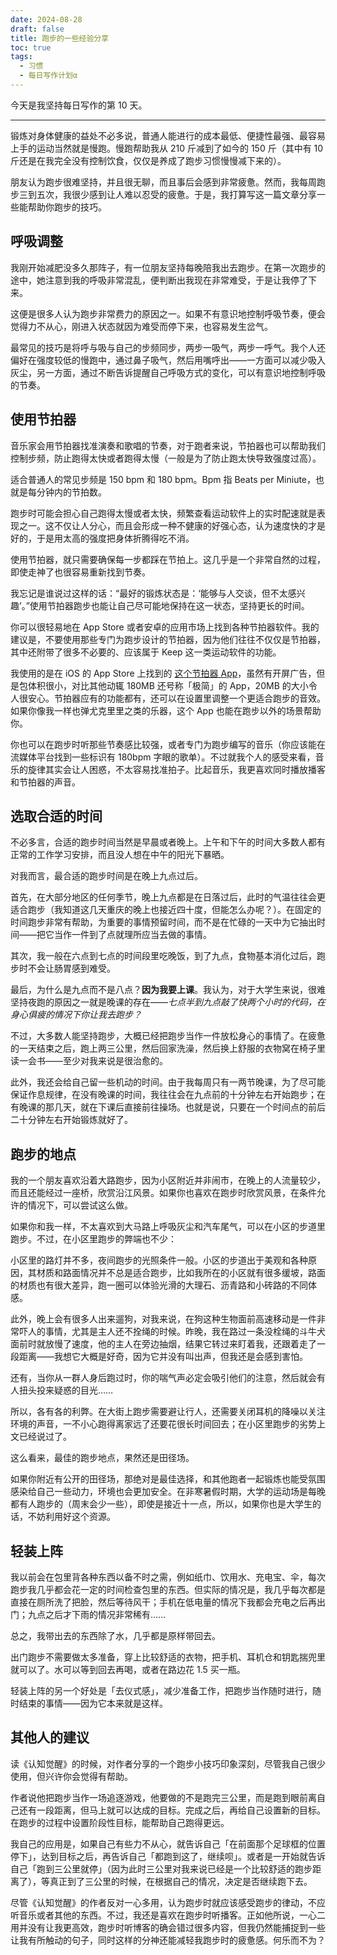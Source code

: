 ```yaml
---
date: 2024-08-28
draft: false
title: 跑步的一些经验分享
toc: true
tags:
  - 习惯
  - 每日写作计划α
---
```


今天是我坚持每日写作的第 10 天。

---

锻炼对身体健康的益处不必多说，普通人能进行的成本最低、便捷性最强、最容易上手的运动当然就是慢跑。慢跑帮助我从 210 斤减到了如今的 150 斤（其中有 10 斤还是在我完全没有控制饮食，仅仅是养成了跑步习惯慢慢减下来的）。

朋友认为跑步很难坚持，并且很无聊，而且事后会感到非常疲惫。然而，我每周跑步三到五次，我很少感到让人难以忍受的疲惫。于是，我打算写这一篇文章分享一些能帮助你跑步的技巧。

## 呼吸调整

我刚开始减肥没多久那阵子，有一位朋友坚持每晚陪我出去跑步。在第一次跑步的途中，她注意到我的呼吸非常混乱，便判断出我现在非常难受，于是让我停了下来。

这便是很多人认为跑步非常费力的原因之一。如果不有意识地控制呼吸节奏，便会觉得力不从心，刚进入状态就因为难受而停下来，也容易发生岔气。

最常见的技巧是将呼与吸与自己的步频同步，两步一吸气，两步一呼气。我个人还偏好在强度较低的慢跑中，通过鼻子吸气，然后用嘴呼出——一方面可以减少吸入灰尘，另一方面，通过不断告诉提醒自己呼吸方式的变化，可以有意识地控制呼吸的节奏。

## 使用节拍器

音乐家会用节拍器找准演奏和歌唱的节奏，对于跑者来说，节拍器也可以帮助我们控制步频，防止跑得太快或者跑得太慢（一般是为了防止跑太快导致强度过高）。

适合普通人的常见步频是 150 bpm 和 180 bpm。Bpm 指 Beats per Miniute，也就是每分钟内的节拍数。

跑步时可能会担心自己跑得太慢或者太快，频繁查看运动软件上的实时配速就是表现之一。这不仅让人分心，而且会形成一种不健康的好强心态，认为速度快的才是好的，于是用太高的强度把身体折腾得吃不消。

使用节拍器，就只需要确保每一步都踩在节拍上。这几乎是一个非常自然的过程，即使走神了也很容易重新找到节奏。

我忘记是谁说过这样的话：“最好的锻炼状态是：‘能够与人交谈，但不太感兴趣’。”使用节拍器跑步也能让自己尽可能地保持在这一状态，坚持更长的时间。

你可以很轻易地在 App Store 或者安卓的应用市场上找到各种节拍器软件。我的建议是，不要使用那些专门为跑步设计的节拍器，因为他们往往不仅仅是节拍器，其中还附带了很多不必要的、应该属于 Keep 这一类运动软件的功能。

我使用的是在 iOS 的 App Store 上找到的 [这个节拍器 App](https://apps.apple.com/cn/app/%E8%8A%82%E6%8B%8D%E5%99%A8-%E7%B2%BE%E5%87%86%E7%94%B5%E5%AD%90%E8%8A%82%E6%8B%8D%E5%99%A8/id1502408887)，虽然有开屏广告，但是包体积很小，对比其他动辄 180MB 还号称「极简」的 App，20MB 的大小令人很安心。节拍器应有的功能都有，还可以在设置里调整一个更适合跑步的音效。如果你像我一样也弹尤克里里之类的乐器，这个 App 也能在跑步以外的场景帮助你。

你也可以在跑步时听那些节奏感比较强，或者专门为跑步编写的音乐（你应该能在流媒体平台找到一些标识有 180bpm 字眼的歌单）。不过就我个人的感受来看，音乐的旋律其实会让人困惑，不太容易找准拍子。比起音乐，我更喜欢同时播放播客和节拍器的声音。

## 选取合适的时间

不必多言，合适的跑步时间当然是早晨或者晚上。上午和下午的时间大多数人都有正常的工作学习安排，而且没人想在中午的阳光下暴晒。

对我而言，最合适的跑步时间是在晚上九点过后。

首先，在大部分地区的任何季节，晚上九点都是在日落过后，此时的气温往往会更适合跑步（我知道这几天重庆的晚上也接近四十度，但能怎么办呢？）。在固定的时间跑步非常有帮助，为重要的事情预留时间，而不是在忙碌的一天中为它抽出时间——把它当作一件到了点就理所应当去做的事情。

其次，我一般在六点到七点的时间段里吃晚饭，到了九点，食物基本消化过后，跑步时不会让肠胃感到难受。

最后，为什么是九点而不是八点？**因为我要上课**。我认为，对于大学生来说，很难坚持夜跑的原因之一就是晚课的存在——*七点半到九点敲了快两个小时的代码，在身心俱疲的情况下你让我去跑步？*

不过，大多数人能坚持跑步，大概已经把跑步当作一件放松身心的事情了。在疲惫的一天结束之后，跑上两三公里，然后回家洗澡，然后换上舒服的衣物窝在椅子里读一会书——至少对我来说是很治愈的。

此外，我还会给自己留一些机动的时间。由于我每周只有一两节晚课，为了尽可能保证作息规律，在没有晚课的时间，我往往会在九点前的十分钟左右开始跑步；在有晚课的那几天，就在下课后直接前往操场。也就是说，只要在一个时间点的前后二十分钟左右开始锻炼就好了。

## 跑步的地点

我的一个朋友喜欢沿着大路跑步，因为小区附近并非闹市，在晚上的人流量较少，而且还能经过一座桥，欣赏沿江风景。如果你也喜欢在跑步时欣赏风景，在条件允许的情况下，可以尝试这么做。

如果你和我一样，不太喜欢到大马路上呼吸灰尘和汽车尾气，可以在小区的步道里跑步。不过，在小区里跑步的弊端也不少：

小区里的路灯并不多，夜间跑步的光照条件一般。小区的步道出于美观和各种原因，其材质和路面情况并不总是适合跑步，比如我所在的小区就有很多缓坡，路面的材质也有很大差异，跑一圈可以体验光滑的大理石、沥青路和小砖路的不同体感。

此外，晚上会有很多人出来遛狗，对我来说，在狗这种生物面前高速移动是一件非常吓人的事情，尤其是主人还不拴绳的时候。昨晚，我在路过一条没栓绳的斗牛犬面前时就放慢了速度，他的主人在旁边抽烟，结果它转过来盯着我，还跟着走了一段距离——我想它大概是好奇，因为它并没有叫出声，但我还是会感到害怕。

还有，当你从一群人身后跑过时，你的喘气声必定会吸引他们的注意，然后就会有人扭头投来疑惑的目光……

所以，各有各的利弊。在大街上跑步需要避让行人，还需要关闭耳机的降噪以关注环境的声音，一不小心跑得离家远了还要花很长时间回去；在小区里跑步的劣势上文已经说过了。

这么看来，最佳的跑步地点，果然还是田径场。

如果你附近有公开的田径场，那绝对是最佳选择，和其他跑者一起锻炼也能受氛围感染给自己一些动力，环境也会更加安全。在非寒暑假时期，大学的运动场是每晚都有人跑步的（周末会少一些），即使是接近十一点，所以，如果你也是大学生的话，不妨利用好这个资源。

## 轻装上阵

我以前会在包里背各种东西以备不时之需，例如纸巾、饮用水、充电宝、伞，每次跑步我几乎都会花一定的时间检查包里的东西。但实际的情况是，我几乎每次都是直接在厕所洗了把脸，然后等待风干；手机在低电量的情况下我都会充电之后再出门；九点之后才下雨的情况非常稀有……

总之，我带出去的东西除了水，几乎都是原样带回去。

出门跑步不需要做太多准备，穿上比较舒适的衣物，把手机、耳机仓和钥匙揣兜里就可以了。水可以等到回去再喝，或者在路边花 1.5 买一瓶。

轻装上阵的另一个好处是「去仪式感」，减少准备工作，把跑步当作随时进行，随时结束的事情——因为它本来就是这样。

## 其他人的建议

读《认知觉醒》的时候，对作者分享的一个跑步小技巧印象深刻，尽管我自己很少使用，但兴许你会觉得有帮助。

作者说他把跑步当作一场追逐游戏，他要做的不是跑完三公里，而是跑到眼前离自己还有一段距离，但马上就可以达成的目标。完成之后，再给自己设置新的目标。在跑步的过程中设置阶段性目标，能帮助自己跑得更远。

我自己的应用是，如果自己有些力不从心，就告诉自己「在前面那个足球框的位置停下」，达到目标之后，再告诉自己「都跑到这了，继续呗」。或者是一开始就告诉自己「跑到三公里就停」（因为此时三公里对我来说已经是一个比较舒适的跑步距离了），等真正到了三公里的时候，在根据自己的情况，决定是否继续跑下去。

尽管《认知觉醒》的作者反对一心多用，认为跑步时就应该感受跑步的律动，不应听音乐或者其他的东西。不过，我还是喜欢在跑步时听播客。正如他所说，一心二用并没有让我更高效，跑步时听博客的确会错过很多内容，但我仍然能捕捉到一些让我有所触动的句子，同时这样的分神还能减轻我跑步时的疲惫感。何乐而不为？

